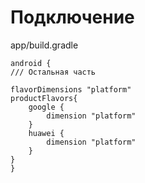 # Подключение

app/build.gradle

```
android {
/// Остальная часть

flavorDimensions "platform"
productFlavors{
    google {
        dimension "platform"
    }
    huawei {
        dimension "platform"
    }
}
}
```

![](data:image/gif;base64,R0lGODlhAQABAPABAP///wAAACH5BAEKAAAALAAAAAABAAEAAAICRAEAOw==)![](data:image/gif;base64,R0lGODlhAQABAPABAP///wAAACH5BAEKAAAALAAAAAABAAEAAAICRAEAOw== "Click and drag to move")

